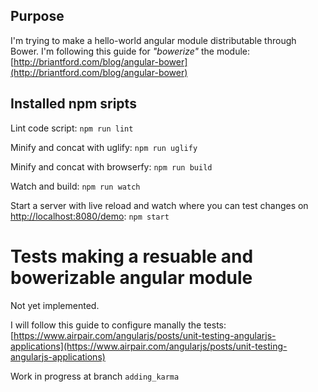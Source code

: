 ## Purpose

I'm trying to make a hello-world angular module distributable through Bower.
I'm following this guide for _"bowerize"_ the module: [http://briantford.com/blog/angular-bower](http://briantford.com/blog/angular-bower)

## Installed npm sripts

Lint code script: ```npm run lint```

Minify and concat with uglify: ```npm run uglify``` 

Minify and concat with browserfy: ```npm run build```

Watch and build: ```npm run watch```

Start a server with live reload and watch where you can test changes on [http://localhost:8080/demo](http://localhost:8080/demo): ```npm start```

# Tests making a resuable and bowerizable angular module

Not yet implemented.

I will follow this guide to configure manally the tests: [https://www.airpair.com/angularjs/posts/unit-testing-angularjs-applications](https://www.airpair.com/angularjs/posts/unit-testing-angularjs-applications)

Work in progress at branch ```adding_karma```
